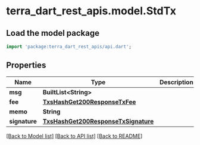 # terra_dart_rest_apis.model.StdTx

## Load the model package
```dart
import 'package:terra_dart_rest_apis/api.dart';
```

## Properties
Name | Type | Description | Notes
------------ | ------------- | ------------- | -------------
**msg** | **BuiltList&lt;String&gt;** |  | [optional] 
**fee** | [**TxsHashGet200ResponseTxFee**](TxsHashGet200ResponseTxFee.md) |  | [optional] 
**memo** | **String** |  | [optional] 
**signature** | [**TxsHashGet200ResponseTxSignature**](TxsHashGet200ResponseTxSignature.md) |  | [optional] 

[[Back to Model list]](../README.md#documentation-for-models) [[Back to API list]](../README.md#documentation-for-api-endpoints) [[Back to README]](../README.md)


